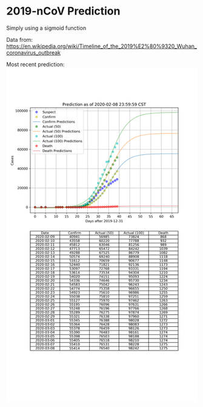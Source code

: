 # 2019-nCoV Prediction
Simply using a sigmoid function

Data from: https://en.wikipedia.org/wiki/Timeline_of_the_2019%E2%80%9320_Wuhan_coronavirus_outbreak

Most recent prediction:
![prediction.png](https://raw.githubusercontent.com/DEDZTBH/2019-nCoV-prediction/master/prediction.png)
